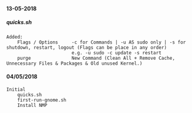 #### 13-05-2018
##### quicks.sh
	Added:
		Flags / Options		-c for Commands | -u AS sudo only | -s for shutdown, restart, logout (Flags can be place in any order)
							e.g. -u sudo -c update -s restart
		purge 				New Command (Clean All + Remove Cache, Unnecessary Files & Packages & Old unused Kernel.)

#### 04/05/2018
    Initial
		quicks.sh
		first-run-gnome.sh
		Install NMP
